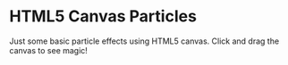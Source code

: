 HTML5 Canvas Particles
======================

Just some basic particle effects using HTML5 canvas. Click and drag the canvas to see magic!
